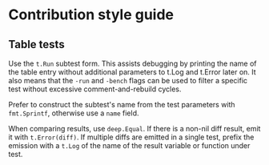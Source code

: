 # Contribution style guide

## Table tests

Use the `t.Run` subtest form.  This assists debugging by printing the name of
the table entry without additional parameters to t.Log and t.Error later on.
It also means that the `-run` and `-bench` flags can be used to filter a specific
test without excessive comment-and-rebuild cycles.

Prefer to construct the subtest's name from the test parameters with
`fmt.Sprintf`, otherwise use a `name` field.

When comparing results, use `deep.Equal`.  If there is a non-nil diff result,
emit it with `t.Error(diff)`.  If multiple diffs are emitted in a single test,
prefix the emission with a `t.Log` of the name of the result variable or
function under test.

